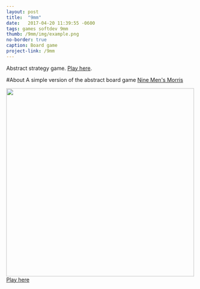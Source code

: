 ```yaml
---
layout: post
title:  "9mm"
date:   2017-04-20 11:39:55 -0600
tags: games softdev 9mm
thumb: /9mm/img/example.png
no-border: true
caption: Board game
project-link: /9mm
---
```

Abstract strategy game<!--more-->. [Play here](/9mm).

#About
A simple version of the abstract board game <a href="https://en.wikipedia.org/wiki/Nine_Men%27s_Morris" target="_blank">Nine Men's Morris</a>

<div>
<a href="//gotankersley.github.io/9mm/">
<img src="http://gotankersley.github.io/9mm/img/example.png" border="0" style="width:500px" />
</a>
</div>
<a href="//gotankersley.github.io/9mm/">Play here</a>
